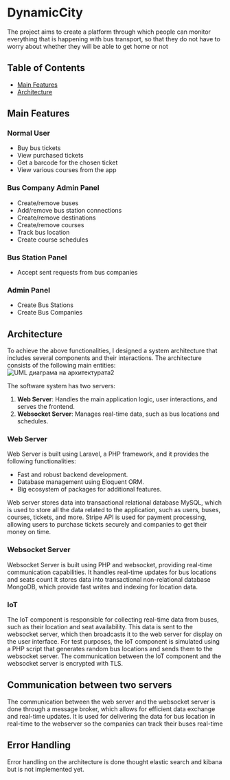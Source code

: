 # DynamicCity
The project aims to create a platform through which people can monitor everything that is happening with bus transport, so that they do not have to worry about whether they will be able to get home or not

## Table of Contents
- [Main Features](#main-features)
- [Architecture](#architecture)

## Main Features

### Normal User
- Buy bus tickets
- View purchased tickets
- Get a barcode for the chosen ticket
- View various courses from the app

### Bus Company Admin Panel
- Create/remove buses
- Add/remove bus station connections
- Create/remove destinations
- Create/remove courses
- Track bus location
- Create course schedules

### Bus Station Panel 
- Accept sent requests from bus companies

### Admin Panel
- Create Bus Stations
- Create Bus Companies 

## Architecture
To achieve the above functionalities, I designed a system architecture that includes several components and their interactions. The architecture consists of the following main entities:
![UML диаграма на архитектурата2](https://github.com/user-attachments/assets/ca63dd48-1510-4786-a605-d48beb2e946d)

The software system has two servers:
1. **Web Server**: Handles the main application logic, user interactions, and serves the frontend.
2. **Websocket Server**: Manages real-time data, such as bus locations and schedules.

### Web Server
Web Server is built using Laravel, a PHP framework, and it provides the following functionalities:
- Fast and robust backend development.
- Database management using Eloquent ORM.
- Big ecosystem of packages for additional features.

Web server stores data into transactional relational database MySQL, which is used to store all the data related to the application, such as users, buses, courses, tickets, and more.
Stripe API is used for payment processing, allowing users to purchase tickets securely and companies to get their money on time.

### Websocket Server
Websocket Server is built using PHP and websocket, providing real-time communication capabilities. It handles real-time updates for bus locations and seats count
It stores data into transactional non-relational database MongoDB, which provide fast writes and indexing for location data.

### IoT 
The IoT component is responsible for collecting real-time data from buses, such as their location and seat availability. This data is sent to the websocket server, which then broadcasts it to the web server for display on the user interface.
For test purposes, the IoT component is simulated using a PHP script that generates random bus locations and sends them to the websocket server. The communication between the IoT component and the websocket server is encrypted with TLS.

## Communication between two servers 
The communication between the web server and the websocket server is done through a message broker, which allows for efficient data exchange and real-time updates. 
It is used for delivering the data for bus location in real-time to the webserver so the companies can track their buses real-time

## Error Handling
Error handling on the architecture is done thought elastic search and kibana but is not implemented yet.



